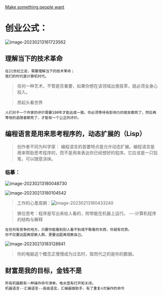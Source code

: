 <u>Make something people want</u>

# 创业公式：

![image-20230213161723562](https://cdn.jsdelivr.net/gh/whfever/figure/2022/science/image-20230213161723562.png)



## 理解当下的技术革命

```
在21世纪立足，需要理解当下的技术革命；
我们的时代是计算机时代。
```

> 任何一种艺术，不管是否重要，如果你想在该领域出类拔萃，就必须全身心投入。

> 昂起头看世界

```
人们对于一个作家的评价需要100年才能达成一致。你必须等待有影响力的朋友都死了，然后再等他的追随者都死了，才能有一个公正的评价。
```

## 编程语言是用来思考程序的，动态扩展的（Lisp）

>  创作者不同为科学家： 编程语言的首要特点是允许动态扩展。编程语言是用来帮助思考程序的，而不是用来表达你已经想好的程序。它应该是一只铅笔，可以随意涂抹。

### 临摹：

![image-20230213180048730](https://cdn.jsdelivr.net/gh/whfever/figure/2022/science/image-20230213180048730.png)

![image-20230213180104542](https://cdn.jsdelivr.net/gh/whfever/figure/2022/science/image-20230213180104542.png)



>工作的心里周期：![image-20230213180433240](https://cdn.jsdelivr.net/gh/whfever/figure/2022/science/image-20230213180433240.png)

> 换位思考：程序是写出来给人看的，附带能在机器上运行。 ---计算机程序的结构与解释

```
在任何有竞争的地方，只要你能看到别人看不到或不敢看的东西，你就有优势。
你不仅要远距离观察人群，更要远距离观察自己。
```

![image-20230213183128841](https://cdn.jsdelivr.net/gh/whfever/figure/2022/science/image-20230213183128841.png)

> 你的电脑这个概念正慢慢成为过去时，取而代之的是你的数据。

## 财富是我的目标，金钱不是



```
所有机器都有一种操作命令清单。电水壶有打开和关闭。
机器语言--汇编语言--高级语言，汇编器做助手，有了重复n次操作的命令
```

